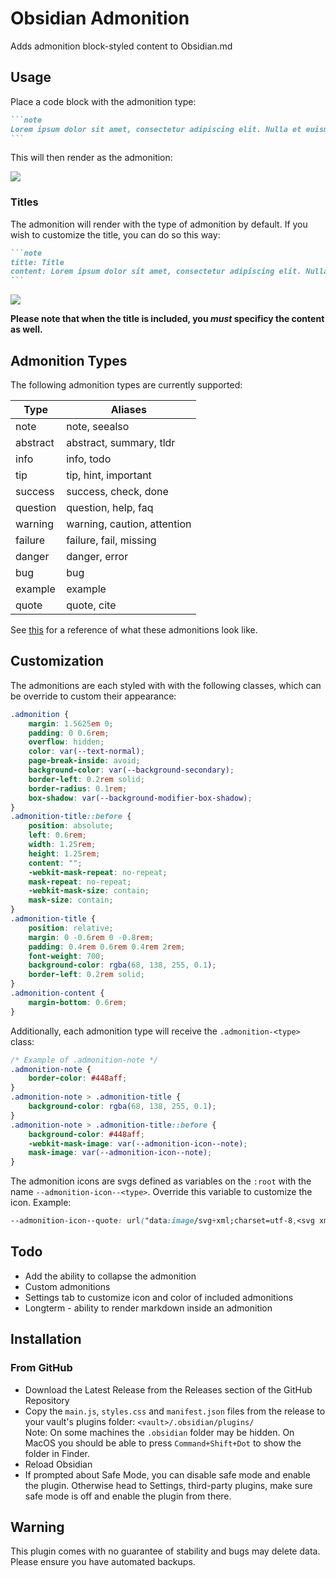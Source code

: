 # Obsidian Admonition

Adds admonition block-styled content to Obsidian.md

## Usage

Place a code block with the admonition type:

````markdown
```note
Lorem ipsum dolor sit amet, consectetur adipiscing elit. Nulla et euismod nulla.
```
````

This will then render as the admonition:

<img src="https://i.imgur.com/295CZkD.png">

### Titles

The admonition will render with the type of admonition by default. If you wish to customize the title, you can do so this way:

````markdown
```note
title: Title
content: Lorem ipsum dolor sit amet, consectetur adipiscing elit. Nulla et euismod nulla.
```
````

<img src="https://i.imgur.com/pBTJAFa.png">

**Please note that when the title is included, you _must_ specificy the content as well.**

## Admonition Types

The following admonition types are currently supported:

| Type     | Aliases                     |
| -------- | --------------------------- |
| note     | note, seealso               |
| abstract | abstract, summary, tldr     |
| info     | info, todo                  |
| tip      | tip, hint, important        |
| success  | success, check, done        |
| question | question, help, faq         |
| warning  | warning, caution, attention |
| failure  | failure, fail, missing      |
| danger   | danger, error               |
| bug      | bug                         |
| example  | example                     |
| quote    | quote, cite                 |

See [this](https://squidfunk.github.io/mkdocs-material/reference/admonitions/) for a reference of what these admonitions look like.

## Customization

The admonitions are each styled with with the following classes, which can be override to custom their appearance:

```css
.admonition {
    margin: 1.5625em 0;
    padding: 0 0.6rem;
    overflow: hidden;
    color: var(--text-normal);
    page-break-inside: avoid;
    background-color: var(--background-secondary);
    border-left: 0.2rem solid;
    border-radius: 0.1rem;
    box-shadow: var(--background-modifier-box-shadow);
}
.admonition-title::before {
    position: absolute;
    left: 0.6rem;
    width: 1.25rem;
    height: 1.25rem;
    content: "";
    -webkit-mask-repeat: no-repeat;
    mask-repeat: no-repeat;
    -webkit-mask-size: contain;
    mask-size: contain;
}
.admonition-title {
    position: relative;
    margin: 0 -0.6rem 0 -0.8rem;
    padding: 0.4rem 0.6rem 0.4rem 2rem;
    font-weight: 700;
    background-color: rgba(68, 138, 255, 0.1);
    border-left: 0.2rem solid;
}
.admonition-content {
    margin-bottom: 0.6rem;
}
```

Additionally, each admonition type will receive the ```.admonition-<type>``` class:

```css
/* Example of .admonition-note */
.admonition-note {
    border-color: #448aff;
}
.admonition-note > .admonition-title {
    background-color: rgba(68, 138, 255, 0.1);
}
.admonition-note > .admonition-title::before {
    background-color: #448aff;
    -webkit-mask-image: var(--admonition-icon--note);
    mask-image: var(--admonition-icon--note);
}
```

The admonition icons are svgs defined as variables on the ```:root``` with the name ```--admonition-icon--<type>```. Override this variable to customize the icon. Example:
```css
--admonition-icon--quote: url("data:image/svg+xml;charset=utf-8,<svg xmlns='http://www.w3.org/2000/svg' viewBox='0 0 24 24'><path d='M14 17h3l2-4V7h-6v6h3M6 17h3l2-4V7H5v6h3l-2 4z'/></svg>");
```

## Todo
- Add the ability to collapse the admonition
- Custom admonitions
- Settings tab to customize icon and color of included admonitions
- Longterm - ability to render markdown inside an admonition

## Installation

### From GitHub
- Download the Latest Release from the Releases section of the GitHub Repository
- Copy the `main.js`, `styles.css` and `manifest.json` files from the release to your vault's plugins folder: `<vault>/.obsidian/plugins/`  
Note: On some machines the `.obsidian` folder may be hidden. On MacOS you should be able to press `Command+Shift+Dot` to show the folder in Finder.
- Reload Obsidian
- If prompted about Safe Mode, you can disable safe mode and enable the plugin.
Otherwise head to Settings, third-party plugins, make sure safe mode is off and
enable the plugin from there.


## Warning

This plugin comes with no guarantee of stability and bugs may delete data.
Please ensure you have automated backups.